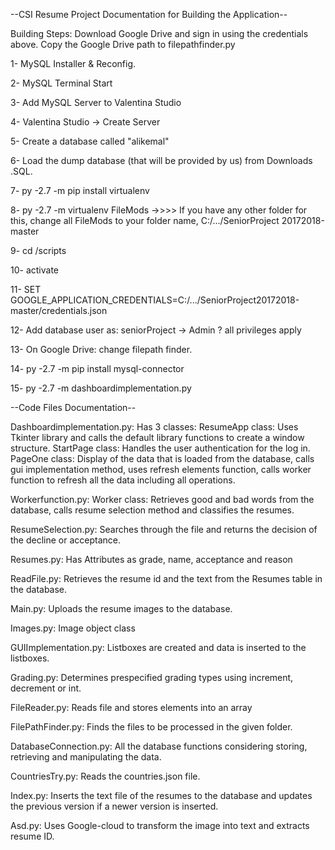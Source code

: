 --CSI Resume Project Documentation for Building the Application--

Building Steps:
Download Google Drive and sign in using the credentials above. 
Copy the Google Drive path to filepathfinder.py

1- MySQL Installer & Reconfig.

2- MySQL Terminal Start

3- Add MySQL Server to Valentina Studio

4- Valentina Studio -> Create Server 

5-  Create a database called "alikemal"

6- Load the dump database (that will be provided by us) from Downloads .SQL.

7- py -2.7 -m pip install virtualenv 

8- py -2.7 -m virtualenv FileMods ->>>> If you have any other folder for this, change all FileMods to your folder name, C:/.../SeniorProject 20172018-master

9- cd /scripts

10- activate 

11- SET GOOGLE_APPLICATION_CREDENTIALS=C:/.../SeniorProject20172018-master/credentials.json

12- Add database user as: seniorProject
	-> Admin ? all privileges apply

13- On Google Drive: change filepath finder.

14- py -2.7 -m pip install mysql-connector

15- py -2.7 -m dashboardimplementation.py


 --Code Files Documentation--
	
Dashboardimplementation.py:
Has 3 classes:
ResumeApp class: Uses Tkinter library and calls the default library functions to create a window structure.
StartPage class: Handles the user authentication for the log in.
PageOne class: Display of the data that is loaded from the database, calls gui implementation method, uses refresh elements function, calls worker function to refresh all the data including all operations.

 Workerfunction.py:
Worker class: Retrieves good and bad words from the database, calls resume selection method and classifies the resumes.


 ResumeSelection.py:
Searches through the file and returns the decision of the decline or acceptance.

 Resumes.py:
Has Attributes as grade, name, acceptance and reason

 ReadFile.py:
Retrieves the resume id and the text from the Resumes table in the database.

 Main.py:
Uploads the resume images to the database.

 Images.py:
Image object class

 GUIImplementation.py:
Listboxes are created and data is inserted to the listboxes.

 Grading.py:
Determines prespecified grading types using increment, decrement or int.

 FileReader.py:
Reads file and stores elements into an array

 FilePathFinder.py:
Finds the files to be processed in the given folder. 

 DatabaseConnection.py:
All the database functions considering storing, retrieving and manipulating the data.

 CountriesTry.py:
Reads the countries.json file.

 Index.py:
Inserts the text file of the resumes to the database and updates the previous version if a newer version is inserted.

 Asd.py:
Uses Google-cloud to transform the image into text and extracts resume ID.
